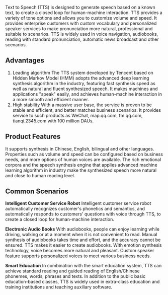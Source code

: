 Text to Speech (TTS) is designed to generate speech based on a known text, to create a closed loop for human-machine interaction. TTS provides a variety of tone options and allows you to customize volume and speed. It provides enterprise customers with custom vocabulary and personalized speaker services to make pronunciation more natural, professional and suitable to scenarios. TTS is widely used in voice navigation, audiobooks, reading with standard pronunciation, automatic news broadcast and other scenarios.
## Advantages
1. Leading algorithm
The TTS system developed by Tencent based on Hidden Markov Model (HMM) adopts the advanced deep learning synthesis algorithm in the industry, featuring fast synthesis speed as well as natural and fluent synthesized speech. It makes machines and applications "speak" easily, and achieves human-machine interaction in a more smooth and efficient manner.
2. High stability
With a massive user base, the service is proven to be stable and efficient, and better matches business scenarios. It provides service to such products as WeChat, map.qq.com, fm.qq.com, tianqi.2345.com with 100 million DAUs.
## Product Features
It supports synthesis in Chinese, English, bilingual and other languages. Properties such as volume and speed can be configured based on business needs, and more options of human voices are available. The rich emotional corpora and the speech synthesis engine that applies advanced machine learning algorithm in industry make the synthesized speech more natural and close to human reading level.
## Common Scenarios
**Intelligent Customer Service Robot**
Intelligent customer service robot automatically recognizes customer's phonetics and semantics, and automatically responds to customers' questions with voice through TTS, to create a closed loop for human-machine interaction.

**Electronic Audio Books**
With audiobooks, people can enjoy learning while driving, walking or at a moment when it is not convenient to read. Manual synthesis of audiobooks takes time and effort, and the accuracy cannot be ensured. TTS makes it easier to create audiobooks. With emotion synthesis technology, voice becomes more natural and pleasant. Custom speaker feature supports personalized voices to meet various business needs.

**Smart Education**
In combination with the smart education system, TTS can achieve standard reading and guided reading of English/Chinese phonemes, words, phrases and texts. In addition to the public basic education-based classes, TTS is widely used in extra-class education and training institutions and teaching auxiliary software.
